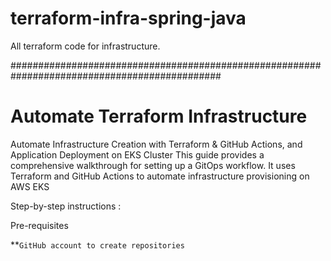 # terraform-infra-spring-java
All terraform code for infrastructure.

##############################################################################################

# Automate Terraform Infrastructure 
Automate Infrastructure Creation with Terraform & GitHub Actions, and Application Deployment on EKS Cluster This guide provides a comprehensive walkthrough for setting up a GitOps workflow. It uses Terraform and GitHub Actions to automate infrastructure provisioning on AWS EKS

Step-by-step instructions :

Pre-requisites

**```GitHub account to create repositories```
